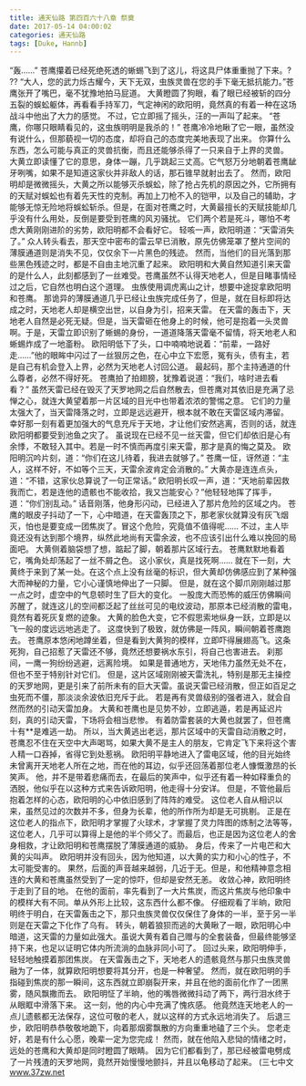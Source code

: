 ```yaml
---
title: 通天仙路 第四百六十八章 祭奠
date: 2017-05-14 04:00:02
categories: 通天仙路
tags: [Duke, Hannb]
---
```


“轰……”
苍鹰攥着已经死绝死透的蜥蜴飞到了这儿，将这具尸体重重抛了下来。? ??
“大人，您的武力烁古耀今，天下无双，虫族灵兽在您的手下毫无抵抗能力。”苍鹰张开了嘴巴，毫不犹豫地拍马屁道。
大黄瞪圆了狗眼，看了眼已经被斩的四分五裂的蜈蚣躯体，再看看手持军刀，气定神闲的欧阳明，竟然真的有着一种在这场战斗中他出了大力的感觉。
不过，它立即摇了摇头，汪的一声叫了起来。
“苍鹰，你哪只眼睛看见的，这虫族明明是我杀的！”
苍鹰冷冷地瞅了它一眼，虽然没有说什么，但那藐视一切的态度，却将自己的态度完美地表现了出来。
你算什么东西，怎么可能与真正的灵兽抗衡，而且还能够杀得了一只来自于上界的灵兽。
大黄立即读懂了它的意思，身体一蹦，几乎跳起三丈高。它气怒万分地朝着苍鹰龇牙咧嘴，如果不是知道这家伙并非敌人的话，那石锥早就射出去了。
然而，欧阳明却是微微摇头，大黄之所以能够灭杀蜈蚣，除了抢占先机的原因之外，它所拥有的天赋对蜈蚣也有着先天性的克制。再加上刀枪不入的铠甲，以及自己的辅助，才能够无惊无险地将蜈蚣斩杀。但是，在面对苍鹰之时，大黄最擅长的天赋技能却几乎没有什么用处，反倒是要受到苍鹰的风刃骚扰。
它们两个若是死斗，哪怕不考虑大黄刚刚进阶的劣势，欧阳明都不会看好它。
轻咳一声，欧阳明道：“天雷消失了。”
众人转头看去，那天空中密布的雷云早已消散，原先仿佛笼罩了整片空间的薄膜通道则是消失不见，仅仅余下一片黑色的残迹。
然而，当他们的目光落到那些黑色残迹之时，都是不自由主地沉重了起来。
欧阳明和大黄自然知道引来天雷的是什么人，此刻都感到了一丝难受。苍鹰虽然不认得天地老人，但是目睹事情经过之后，它自然也明白这个道理。
虫族使用调虎离山之计，想要中途捉拿欧阳明和苍鹰。
那诡异的薄膜通道几乎已经让虫族完成任务了，但是，就在目标即将达成之时，天地老人却是横空出世，以自身为引，招来天雷。
在天雷的轰击下，天地老人自然是必死无疑。但是，当天雷砸在他身上的时候，他可是抱着一头灵兽啊。于是，天雷立即识别了蜥蜴的身份，一道道降落天雷毫不留情，将天地老人和蜥蜴炸成了一地齑粉。
欧阳明低下了头，口中喃喃地说着：“前辈，一路好走……”他的眼眸中闪过了一丝狠厉之色，在心中立下宏愿，冤有头，债有主，若是自己有机会登入上界，必然为天地老人讨回公道。
最起码，那个主持通道的什么尊者，必然不得好死。
苍鹰拍了拍翅膀，犹豫着说道：“我们，啥时进去看看？”
虽然天雷已经在毁灭了天罗地网之后自然散去，但苍鹰对其依旧是充满了忌惮之心，就连大黄望着那一片区域的目光中也带着浓浓的警惕之意。
它们的力量太强大了，当天雷降落之时，立即是远远避开，根本就不敢在天雷区域内滞留。
幸好那一刻有着更加强大的气息充斥于天地，才让他们安然逃离，否则的话，就连欧阳明都要受到池鱼之灾了。
虽说现在已经不见一丝天雷，但它们却依旧是心有余悸，不敢轻入其中。若是一时不慎而再度引来天雷，那才是真的悔之莫及。
欧阳明沉吟片刻，道：“你们在这儿待着，我进去就够了。”
苍鹰一怔，讶然道：“主人，这样不好，不如等个三天，天雷余波肯定会消散的。”
大黄亦是连连点头，道：“不错，这家伙总算说了一句正常话。”
欧阳明长叹一声，道：“天地前辈因救我而亡，若是连他的遗骸也不能收拾，我又岂能安心？”他轻轻地挥了挥手，道：“你们别乱动。”
话音刚落，他身形闪动，已经进入了那片危险的区域之内。
苍鹰的眼皮子抖动了一下，心中暗道，在天雷轰顶之下，那老家伙就算没有灰飞烟灭，怕也是要变成一团焦炭了。冒这个危险，究竟值不值得呢……
不过，主人毕竟还没有达到那个境界，纵然此地尚有天雷余波，也不应该引出什么难以挽回的局面吧。
大黄侧着脑袋想了想，踮起了脚，朝着那片区域行去。
苍鹰默默地看着它，嘴角处却荡起了一丝不屑之色。
这小家伙，真是找死啊……
就在下一刻，大黄终于来到了某一处。在这个点上没有丝毫的标识，但大黄却仿佛感应到了某种强大而神秘的力量，它小心谨慎地伸出了一只脚。
但是，就在这个脚爪刚刚越过那一点之时，虚空中的气息顿时生了巨大的变化。
一股庞大而恐怖的威压仿佛瞬间苏醒了，就连这儿的空间都泛起了丝丝可见的电纹波动，那原本已经消散的雷电，竟然有着死灰复燃的迹象。
大黄的脸色大变，它不假思索地纵身一跃，立即是以飞一般的度远远地逃走了。
这度快到了极致，就仿佛是一阵风，瞬间朝着苍鹰跑去。
苍鹰原本悠闲地蹲坐着，但是看到大黄狗的模样，立即吓得展翅高飞。这条死狗，自己招惹了天雷还不够，竟然还想要祸水东引，将自己也害进去。
刹那间，一鹰一狗纷纷逃避，远离险境。
如果是普通地方，天地伟力虽然无处不在，但也不至于特别针对它们。
但是，这片区域刚刚被天雷洗礼，特别是那无主操控的天罗地网，更是引来了前所未有的巨大天雷。虽说天雷已经消散，但正如百足之虫死而不僵，那淡淡余波依旧充斥于此。
若是再有灵兽级别的强者进入，就会自然而然的引动天雷加身。
大黄和苍鹰也是见势不妙，立即逃遁，若是再延迟片刻，真的引动天雷，下场将会相当悲惨。
有着防雷套装的大黄也就罢了，但苍鹰十有**是难逃一劫。
所以，当大黄逃出老远，那片区域中的天雷自动消散之时，苍鹰忍不住在天空中大声喝骂，如果大黄不是主人的朋友，它肯定飞下来将这个害人精一口吞掉，省得它到处惹祸。
欧阳明平静地进入了雷电区域，他的目光始终未曾离开天地老人所在之地，而在他的耳边，似乎还回荡着那位老人慷慨激昂的长笑声。
他，并不是带着悲痛而去，在最后的笑声中，似乎还有着一种如释重负的洒脱，他似乎在以这种方式来告诉欧阳明，他走得十分安详。
但是，不管他最后抱着怎样的心态，欧阳明的心中依旧感到了阵阵的难受。
这位老人自从相识以来，虽然见过的次数并不多，但身为长辈，他的所作所为却是无可挑剔。
正是在这位老人的指点下，欧阳明才掌握了火球术，才掌握了灵力阵图的炼制之法等等，这位老人，几乎可以算得上是他的半个师父了。而最后，也正是因为这位老人的舍身相救，才让欧阳明和苍鹰摆脱了薄膜通道的威胁。
身后，传来了一片电芒和大黄的尖叫声。
欧阳明并没有回头，因为他知道，以大黄的实力和小心的性子，不太可能受害的。
果然，后面的声音越来越弱，几近于无。但是，和他精神意念相连的大黄和苍鹰虽然受到了一定的惊吓，但却是安然无恙。
收敛心神，欧阳明终于走到了目的地。
在他的面前，率先看到了一大片焦炭，而这片焦炭与他印象中的模样大有不同。单从外形上比较，这东西什么都不像。
仔细观看了半晌，欧阳明终于明白，在天雷轰击之下，那只虫族灵兽仅仅保住了身体的一半，至于另一半则是在天雷之下化作了乌有。
转头，朝着狼狈而逃的大黄瞅了一眼，欧阳明心中暗道，这天雷的力量如此强大。虽说大黄有着自己赠与的全套装备，但最终能够坚持下来，也足以证明它体内所流淌的血脉非同小可了。
回过头来，欧阳明伸手，轻轻地触摸着那团焦炭。
在天雷轰击之下，天地老人的遗骸竟然与那只虫族灵兽融为了一体，就算欧阳明想要将其分开，也是一种奢望。
然而，就在欧阳明的手指碰到焦炭的那一瞬间，这东西就立即崩裂开来，并且在他的面前化作了一团黑雾，随风飘撒而去。
欧阳明怔了半晌，他的嘴唇微微抖动了两下，两行泪水终于从眼眶中滑落下来。
这一刻，他的内心中充满了愧疚感。
他竟然连天地老人的一点儿遗骸都无法保存，这位可敬的老人，就以这样的方式永远地消失了。
后退三步，欧阳明恭恭敬敬地跪下，向着那烟雾飘散的方向重重地磕了三个头。
您老走好，若是有什么心愿，晚辈一定为您完成！
然而，就在他陷入悲恸的情绪之时，远处的苍鹰和大黄却是同时瞪圆了眼睛。
因为它们都看到了，那已经被雷电劈成了一片残渣的天罗地网，竟然开始慢慢地颤抖，并且以龟移动了起来。
(三七中文 www.37zw.net
